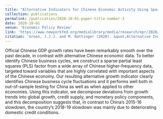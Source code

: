 ```yaml
---
title: "Alternative Indicators for Chinese Economic Activity Using Sparse PLS Regression"
collection: publications
permalink: /publication/2020-10-01-paper-title-number-3
date: 2020-10-01
venue: 'Economic Policy Review'
link: 'https://www.newyorkfed.org/medialibrary/media/research/epr/2020/epr_2020_china-sparse-pls_groen.pdf'
citation: 'Groen, J.J.J. and M. Nattinger (2020). &quot;Alternative Indicators for Chinese Economic Activity Using Sparse PLS Regression&quot; <i>Economic Policy Review</i>. 26(4).'
---
```

Official Chinese GDP growth rates have been remarkably smooth over the past decade, in contrast with alternative Chinese economic data. To better identify Chinese business cycles, we construct a sparse partial least squares (PLS) factor from a wide array of Chinese higher-frequency data, targeted toward variables that are highly correlated with important aspects of the Chinese economy. Our resulting alternative growth indicator clearly identifies Chinese business cycle fluctuations and it performs well both in out-of-sample testing for China as well as when applied to other economies. Using this indicator, we decompose deviations from growth trends into global growth, credit supply, and monetary policy components, and this decomposition suggests that, in contrast to China’s 2015-16 slowdown, the country’s 2018-19 slowdown was mainly due to deteriorating domestic credit conditions.

